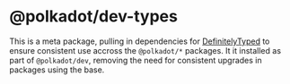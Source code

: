 # @polkadot/dev-types

This is a meta package, pulling in dependencies for [DefinitelyTyped](https://github.com/DefinitelyTyped/DefinitelyTyped/) to ensure consistent use accross the `@polkadot/*` packages. It it installed as part of `@polkadot/dev`, removing the need for consistent upgrades in packages using the base.
